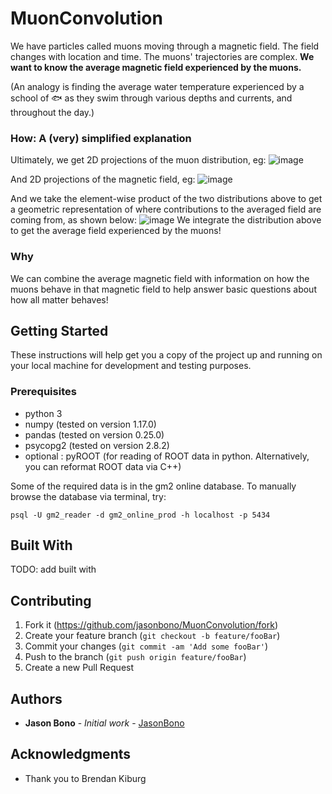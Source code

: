 # MuonConvolution


We have particles called muons moving through a magnetic field. The field changes with location and time. The muons' trajectories are complex. **We want to know the average magnetic field experienced by the muons.** 

(An analogy is finding the average water temperature experienced by a school of :fish: as they swim  through various depths and currents, and throughout the day.)

### How: A (very) simplified explanation
Ultimately, we get 2D projections of the muon distribution, eg:
![image](https://drive.google.com/uc?export=view&id=174tx8yv8ITmqFdtiiO3TUytxuUOKJIFe)

And 2D projections of the magnetic field, eg:
![image](https://drive.google.com/uc?export=view&id=1ZCSGLTyMzHMvvA7AZktWK0XT2pD5XG3O)

And we take the element-wise product of the two distributions above to get a geometric representation of where contributions to the averaged field are coming from, as shown below:
![image](https://drive.google.com/uc?export=view&id=1U3g-nt_A_yrLvpwta9AB_yEA0DqWuBzw)
We integrate the distribution above to get the average field experienced by the muons!

### Why
We can combine the average magnetic field with information on how the muons behave in that magnetic field to help answer basic questions about how all matter behaves! 


## Getting Started
These instructions will help get you a copy of the project up and running on your local machine for development and testing purposes. 

### Prerequisites

- python 3
- numpy (tested on version 1.17.0)
- pandas (tested on version 0.25.0)
- psycopg2 (tested on version 2.8.2)
- optional : pyROOT (for reading of ROOT data in python. Alternatively, you can reformat ROOT data via C++)

Some of the required data is in the gm2 online database. To manually browse the database via terminal, try:

	psql -U gm2_reader -d gm2_online_prod -h localhost -p 5434


## Built With
TODO: add built with

## Contributing

1. Fork it (<https://github.com/jasonbono/MuonConvolution/fork>)
2. Create your feature branch (`git checkout -b feature/fooBar`)
3. Commit your changes (`git commit -am 'Add some fooBar'`)
4. Push to the branch (`git push origin feature/fooBar`)
5. Create a new Pull Request


## Authors

* **Jason Bono** - *Initial work* - [JasonBono](https://github.com/JasonBono)


## Acknowledgments

* Thank you to Brendan Kiburg 

	







